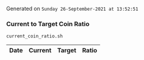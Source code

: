 Generated on `Sunday 26-September-2021 at 13:52:51`

### Current to Target Coin Ratio
`current_coin_ratio.sh`

Date|Current|Target|Ratio
---|---|---|---

